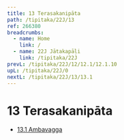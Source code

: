 ```yaml
---
title: 13 Terasakanipāta
path: /tipitaka/22J/13
ref: 266380
breadcrumbs:
  - name: Home
    link: /
  - name: 22J Jātakapāḷi
    link: /tipitaka/22J
prevL: /tipitaka/22J/12/12.1/12.1.10
upL: /tipitaka/22J/0
nextL: /tipitaka/22J/13/13.1
---
```


# 13 Terasakanipāta

* [13.1 Ambavagga](/tipitaka/22J/13/13.1)


